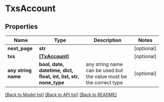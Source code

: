 # TxsAccount


## Properties
Name | Type | Description | Notes
------------ | ------------- | ------------- | -------------
**next_page** | **str** |  | [optional] 
**txs** | [**[TxAccount]**](TxAccount.md) |  | [optional] 
**any string name** | **bool, date, datetime, dict, float, int, list, str, none_type** | any string name can be used but the value must be the correct type | [optional]

[[Back to Model list]](../README.md#documentation-for-models) [[Back to API list]](../README.md#documentation-for-api-endpoints) [[Back to README]](../README.md)


